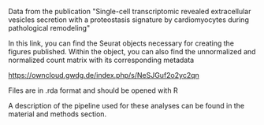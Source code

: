 Data from the publication "Single-cell transcriptomic revealed extracellular vesicles secretion with a proteostasis signature by cardiomyocytes during pathological remodeling"

In this link, you can find the Seurat objects necessary for creating the figures published. Within the object, you can also find the unnormalized and normalized count matrix with its corresponding metadata

https://owncloud.gwdg.de/index.php/s/NeSJGuf2o2yc2qn

Files are in .rda format and should be opened with R

A description of the pipeline used for these analyses can be found in the material and methods section.

